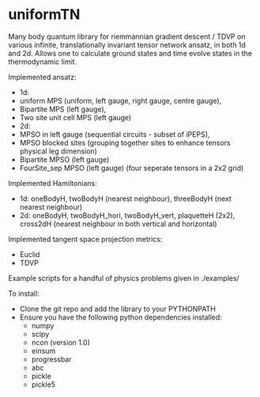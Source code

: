 # uniformTN

Many body quantum library for riemmannian gradient descent / TDVP on various infinite, translationally invariant tensor network ansatz, in both 1d and 2d. Allows one to calculate ground states and time evolve states in the thermodynamic limit.

Implemented ansatz:
- 1d: 
 - uniform MPS (uniform, left gauge, right gauge, centre gauge), 
 - Bipartite MPS (left gauge), 
 - Two site unit cell MPS (left gauge)
- 2d: 
 - MPSO in left gauge (sequential circuits - subset of iPEPS), 
 - MPSO blocked sites (grouping together sites to enhance tensors physical leg dimension)
 - Bipartite MPSO (left gauge)
 - FourSite_sep MPSO (left gauge) (four seperate tensors in a 2x2 grid)

Implemented Hamiltonians:
 - 1d: oneBodyH, twoBodyH (nearest neighbour), threeBodyH (next nearest neighbour)
 - 2d: oneBodyH, twoBodyH_hori, twoBodyH_vert, plaquetteH (2x2), cross2dH (nearest neighbour in both vertical and horizontal)

Implemented tangent space projection metrics:
 - Euclid
 - TDVP

Example scripts for a handful of physics problems given in ./examples/

To install:
 - Clone the git repo and add the library to your PYTHONPATH
 - Ensure you have the following python dependencies installed:    
    - numpy
    - scipy
    - ncon (version 1.0)
    - einsum
    - progressbar
    - abc 
    - pickle
    - pickle5
